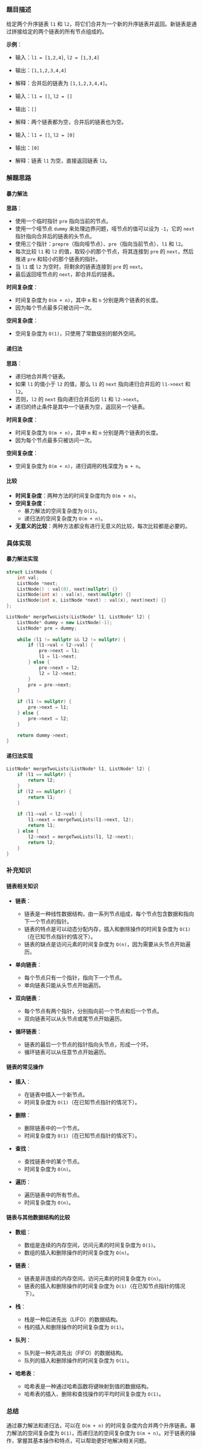 ### 题目描述

给定两个升序链表 `l1` 和 `l2`，将它们合并为一个新的升序链表并返回。新链表是通过拼接给定的两个链表的所有节点组成的。

**示例**：
- 输入：`l1 = [1,2,4]`, `l2 = [1,3,4]`
- 输出：`[1,1,2,3,4,4]`
- 解释：合并后的链表为 `[1,1,2,3,4,4]`。

- 输入：`l1 = []`, `l2 = []`
- 输出：`[]`
- 解释：两个链表都为空，合并后的链表也为空。

- 输入：`l1 = []`, `l2 = [0]`
- 输出：`[0]`
- 解释：链表 `l1` 为空，直接返回链表 `l2`。

### 解题思路

#### 暴力解法

**思路**：
- 使用一个临时指针 `pre` 指向当前的节点。
- 使用一个哑节点 `dummy` 来处理边界问题，哑节点的值可以设为 `-1`，它的 `next` 指针指向合并后的链表的头节点。
- 使用三个指针：`prepre`（指向哑节点）、`pre`（指向当前节点）、`l1` 和 `l2`。
- 每次比较 `l1` 和 `l2` 的值，取较小的那个节点，将其连接到 `pre` 的 `next`，然后推进 `pre` 和较小的那个链表的指针。
- 当 `l1` 或 `l2` 为空时，将剩余的链表连接到 `pre` 的 `next`。
- 最后返回哑节点的 `next`，即合并后的链表。

**时间复杂度**：
- 时间复杂度为 `O(m + n)`，其中 `m` 和 `n` 分别是两个链表的长度。
- 因为每个节点最多只被访问一次。

**空间复杂度**：
- 空间复杂度为 `O(1)`，只使用了常数级别的额外空间。

#### 递归法

**思路**：
- 递归地合并两个链表。
- 如果 `l1` 的值小于 `l2` 的值，那么 `l1` 的 `next` 指向递归合并后的 `l1->next` 和 `l2`。
- 否则，`l2` 的 `next` 指向递归合并后的 `l1` 和 `l2->next`。
- 递归的终止条件是其中一个链表为空，返回另一个链表。

**时间复杂度**：
- 时间复杂度为 `O(m + n)`，其中 `m` 和 `n` 分别是两个链表的长度。
- 因为每个节点最多只被访问一次。

**空间复杂度**：
- 空间复杂度为 `O(m + n)`，递归调用的栈深度为 `m + n`。

#### 比较

- **时间复杂度**：两种方法的时间复杂度均为 `O(m + n)`。
- **空间复杂度**：
  - 暴力解法的空间复杂度为 `O(1)`。
  - 递归法的空间复杂度为 `O(m + n)`。
- **无意义的比较**：两种方法都没有进行无意义的比较，每次比较都是必要的。

### 具体实现

#### 暴力解法实现

```cpp
struct ListNode {
    int val;
    ListNode *next;
    ListNode() : val(0), next(nullptr) {}
    ListNode(int x) : val(x), next(nullptr) {}
    ListNode(int x, ListNode *next) : val(x), next(next) {}
};

ListNode* mergeTwoLists(ListNode* l1, ListNode* l2) {
    ListNode* dummy = new ListNode(-1);
    ListNode* pre = dummy;
  
    while (l1 != nullptr && l2 != nullptr) {
        if (l1->val < l2->val) {
            pre->next = l1;
            l1 = l1->next;
        } else {
            pre->next = l2;
            l2 = l2->next;
        }
        pre = pre->next;
    }
  
    if (l1 != nullptr) {
        pre->next = l1;
    } else {
        pre->next = l2;
    }
  
    return dummy->next;
}
```

#### 递归法实现

```cpp
ListNode* mergeTwoLists(ListNode* l1, ListNode* l2) {
    if (l1 == nullptr) {
        return l2;
    }
    if (l2 == nullptr) {
        return l1;
    }
  
    if (l1->val < l2->val) {
        l1->next = mergeTwoLists(l1->next, l2);
        return l1;
    } else {
        l2->next = mergeTwoLists(l1, l2->next);
        return l2;
    }
}
```

### 补充知识

#### 链表相关知识

- **链表**：
  - 链表是一种线性数据结构，由一系列节点组成，每个节点包含数据和指向下一个节点的指针。
  - 链表的特点是可以动态分配内存，插入和删除操作的时间复杂度为 `O(1)`（在已知节点指针的情况下）。
  - 链表的缺点是访问元素的时间复杂度为 `O(n)`，因为需要从头节点开始遍历。

- **单向链表**：
  - 每个节点只有一个指针，指向下一个节点。
  - 单向链表只能从头节点开始遍历。

- **双向链表**：
  - 每个节点有两个指针，分别指向前一个节点和后一个节点。
  - 双向链表可以从头节点或尾节点开始遍历。

- **循环链表**：
  - 链表的最后一个节点的指针指向头节点，形成一个环。
  - 循环链表可以从任意节点开始遍历。

#### 链表的常见操作

- **插入**：
  - 在链表中插入一个新节点。
  - 时间复杂度为 `O(1)`（在已知节点指针的情况下）。

- **删除**：
  - 删除链表中的一个节点。
  - 时间复杂度为 `O(1)`（在已知节点指针的情况下）。

- **查找**：
  - 查找链表中的某个节点。
  - 时间复杂度为 `O(n)`。

- **遍历**：
  - 遍历链表中的所有节点。
  - 时间复杂度为 `O(n)`。

#### 链表与其他数据结构的比较

- **数组**：
  - 数组是连续的内存空间，访问元素的时间复杂度为 `O(1)`。
  - 数组的插入和删除操作的时间复杂度为 `O(n)`。

- **链表**：
  - 链表是非连续的内存空间，访问元素的时间复杂度为 `O(n)`。
  - 链表的插入和删除操作的时间复杂度为 `O(1)`（在已知节点指针的情况下）。

- **栈**：
  - 栈是一种后进先出（LIFO）的数据结构。
  - 栈的插入和删除操作的时间复杂度为 `O(1)`。

- **队列**：
  - 队列是一种先进先出（FIFO）的数据结构。
  - 队列的插入和删除操作的时间复杂度为 `O(1)`。

- **哈希表**：
  - 哈希表是一种通过哈希函数将键映射到值的数据结构。
  - 哈希表的插入、删除和查找操作的平均时间复杂度为 `O(1)`。

### 总结

通过暴力解法和递归法，可以在 `O(m + n)` 的时间复杂度内合并两个升序链表。暴力解法的空间复杂度为 `O(1)`，而递归法的空间复杂度为 `O(m + n)`。对于链表的操作，掌握其基本操作和特点，可以帮助更好地解决相关问题。
